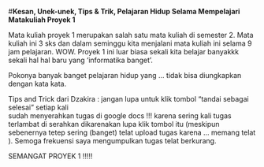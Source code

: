 #__Kesan, Unek-unek, Tips & Trik, Pelajaran Hidup Selama Mempelajari Matakuliah Proyek 1__ 

Mata kuliah proyek 1 merupakan salah satu mata kuliah di semester 2. 
Mata kuliah ini 3 sks dan dalam seminggu kita menjalani mata kuliah ini selama 9 jam pelajaran. WOW. 
Proyek 1 ini luar biasa sekali kita belajar banyakkk sekali hal hal baru yang ‘informatika banget’.

Pokonya banyak banget pelajaran hidup yang … tidak bisa diungkapkan dengan kata kata. 

Tips and Trick dari Dzakira : jangan lupa untuk klik tombol “tandai sebagai selesai” setiap kali  
sudah menyerahkan tugas di google docs !!! karena sering kali tugas terlambat di serahkan dikarenakan lupa 
klik tombol itu (meskipun sebenernya tetep sering (banget) telat upload tugas karena … memang telat ). 
Semoga frekuensi saya mengumpulkan tugas telat berkurang.

SEMANGAT PROYEK 1 !!!!!